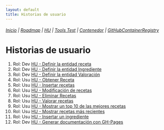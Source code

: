 ```yaml
---
layout: default
title: Historias de usuario
---
```


###### [Inicio](./) | [Roadmap](./Roadmap.html) | [HU](./hu.html) | [Tools Test](./aserciones_sis_pruebas.html) | [Contenedor](./contenedor.html) | [GitHubContainerRegistry](./githubcontainerregistry.html)


# Historias de usuario

1. Rol: Dev [HU - Definir la entidad receta](https://github.com/cr13/RecetaCoctel/issues/22)
2. Rol: Dev [HU - Definir la entidad Ingrediente](https://github.com/cr13/RecetaCoctel/issues/21)
3. Rol: Dev [HU - Definir la entidad Valoración](https://github.com/cr13/RecetaCoctel/issues/25)
4. Rol: Usu [HU - Obtener Receta](https://github.com/cr13/RecetaCoctel/issues/5)
5. Rol: Usu [HU - Insertar recetas](https://github.com/cr13/RecetaCoctel/issues/6)
6. Rol: Usu [HU - Modificación de recetas](https://github.com/cr13/RecetaCoctel/issues/7)
7. Rol: Usu [HU - Eliminar Recetas](https://github.com/cr13/RecetaCoctel/issues/8)
8. Rol: Usu [HU - Valorar recetas](https://github.com/cr13/RecetaCoctel/issues/9)
9. Rol: Usu [HU - Mostrar un top 10 de las mejores recetas](https://github.com/cr13/RecetaCoctel/issues/10)
10. Rol: Usu [HU - Mostrar recetas más recientes](https://github.com/cr13/RecetaCoctel/issues/11)
11. Rol: Usu [HU - Insertar un ingrediente](https://github.com/cr13/RecetaCoctel/issues/24) 
12. Rol: Dev [HU - Generar documentación con GH-Pages](https://github.com/cr13/RecetaCoctel/issues/12)